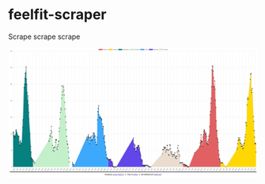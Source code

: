 # feelfit-scraper
Scrape scrape scrape 

![Screenshot](https://github.com/jamjar919/feelfit-scraper/blob/main/screenshot.png?raw=true)